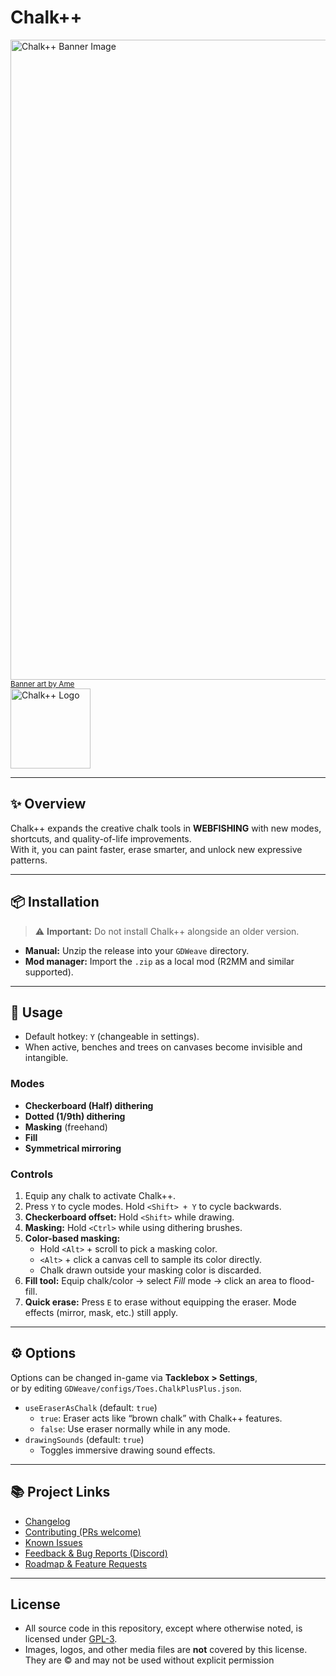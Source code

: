 # Chalk++

<img src="https://i.imgur.com/8TRBtmH.jpeg" width=1024 alt="Chalk++ Banner Image">
<a href="https://cara.app/purame"><small>Banner art by Ame</small></a>

<br/>

<img src="https://i.imgur.com/Grs6byr.png" height=128 alt="Chalk++ Logo">

---

## ✨ Overview

Chalk++ expands the creative chalk tools in **WEBFISHING** with new modes, shortcuts, and quality-of-life improvements.  
With it, you can paint faster, erase smarter, and unlock new expressive patterns.

---

## 📦 Installation

> ⚠️ **Important:** Do not install Chalk++ alongside an older version.

- **Manual:** Unzip the release into your `GDWeave` directory.  
- **Mod manager:** Import the `.zip` as a local mod (R2MM and similar supported).

---

## 🎨 Usage

- Default hotkey: `Y` (changeable in settings).  
- When active, benches and trees on canvases become invisible and intangible.

### Modes

- **Checkerboard (Half) dithering**
- **Dotted (1/9th) dithering**
- **Masking** (freehand)
- **Fill**
- **Symmetrical mirroring**

### Controls

1. Equip any chalk to activate Chalk++.
2. Press `Y` to cycle modes. Hold `<Shift> + Y` to cycle backwards.  
3. **Checkerboard offset:** Hold `<Shift>` while drawing.  
4. **Masking:** Hold `<Ctrl>` while using dithering brushes.  
5. **Color-based masking:**  
   - Hold `<Alt>` + scroll to pick a masking color.  
   - `<Alt>` + click a canvas cell to sample its color directly.  
   - Chalk drawn outside your masking color is discarded.  
6. **Fill tool:** Equip chalk/color → select *Fill* mode → click an area to flood-fill.  
7. **Quick erase:** Press `E` to erase without equipping the eraser. Mode effects (mirror, mask, etc.) still apply.

---

## ⚙️ Options

Options can be changed in-game via **Tacklebox > Settings**,  
or by editing `GDWeave/configs/Toes.ChalkPlusPlus.json`.

- `useEraserAsChalk` (default: `true`)  
  - `true`: Eraser acts like “brown chalk” with Chalk++ features.  
  - `false`: Use eraser normally while in any mode.  
- `drawingSounds` (default: `true`)  
  - Toggles immersive drawing sound effects.

---

## 📚 Project Links

- [Changelog](https://thunderstore.io/c/webfishing/p/toes/Chalk_PlusPlus/changelog/)  
- [Contributing (PRs welcome)](https://github.com/binury/Toes.ChalkPlusPlus/pulls)  
- [Known Issues](https://github.com/binury/Toes.ChalkPlusPlus/issues?q=sort%3Aupdated-desc+is%3Aissue+is%3Aopen)  
- [Feedback & Bug Reports (Discord)](https://discord.gg/kjf3FCAMDb)  
- [Roadmap & Feature Requests](https://github.com/binury/Toes.ChalkPlusPlus/issues?q=sort%3Aupdated-desc%20is%3Aissue%20is%3Aopen%20label%3Aenhancement)

---

## License

- All source code in this repository, except where otherwise noted, is licensed under [GPL-3](./LICENSE).
- Images, logos, and other media files are **not** covered by this license.  
  They are © and may not be used without explicit permission
